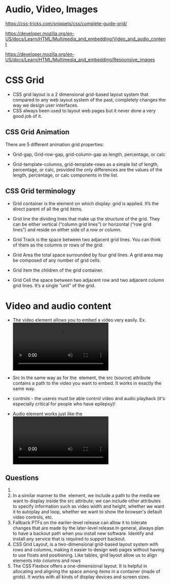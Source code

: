# Audio, Video, Images

<https://css-tricks.com/snippets/css/complete-guide-grid/>

<https://developer.mozilla.org/en-US/docs/Learn/HTML/Multimedia_and_embedding/Video_and_audio_content>

<https://developer.mozilla.org/en-US/docs/Learn/HTML/Multimedia_and_embedding/Responsive_images>

# CSS Grid

* CSS grid layout is a 2 dimensional grid-based layout system that compared to any web layout system of the past, completely changes the way we design user interfaces.
* CSS always been used to layout web pages but it never done a very good job of it.

## CSS Grid Animation

There are 5 different animation grid properties:

* Grid-gap, Grid-row-gap, grid-column-gap as length, percentage, or calc

* Grid-template-columns, grid-template-rows as a simple list of length, percentage, or calc, provided the only differences are the values of the length, percentage, or calc components in the list.

## CSS Grid terminology

* Grid container is the element on which display: grid is applied. It’s the direct parent of all the grid items.

* Grid line the dividing lines that make up the structure of the grid. They can be either vertical (“column grid lines”) or horizontal (“row grid lines”) and reside on either side of a row or column.

* Grid Track is the space between two adjacent grid lines. You can think of them as the columns or rows of the grid.

* Grid Area the total space surrounded by four grid lines. A grid area may be composed of any number of grid cells.

* Grid item the children of the grid container.

* Grid Cell the space between two adjacent row and two adjacent column grid lines. It’s a single “unit” of the grid.

# Video and audio content

* The video element allows you to embed a video very easily. 
Ex. <video src="rabbit320.webm" controls></video>

* Src In the same way as for the <img> element, the src (source) attribute contains a path to the video you want to embed. It works in exactly the same way.

* controls - the useres must be able control video and audio playback (it's especially critical for people who have epilepsy)!

* Audio element works just like the <video> element, with a few small differences as outlined below. 

## Questions 

1. 
2. In a similar manner to the <img> element, we include a path to the media we want to display inside the src attribute; we can include other attributes to specify information such as video width and height, whether we want it to autoplay and loop, whether we want to show the browser's default video controls, etc.
3. Fallback PTFs on the earlier-level release can allow it to tolerate changes that are made by the later-level release.In general, always plan to have a backout path when you install new software. Identify and install any service that is required to support backout.
4. CSS Grid Layout, is a two-dimensional grid-based layout system with rows and columns, making it easier to design web pages without having to use floats and positioning. Like tables, grid layout allow us to align elements into columns and rows
5. The CSS Flexbox offers a one-dimensional layout. It is helpful in allocating and aligning the space among items in a container (made of grids). It works with all kinds of display devices and screen sizes.